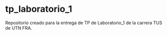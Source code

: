 # tp_laboratorio_1
Repositorio creado para la entrega de TP de Laboratorio_1 de la carrera TUS de UTN FRA.
